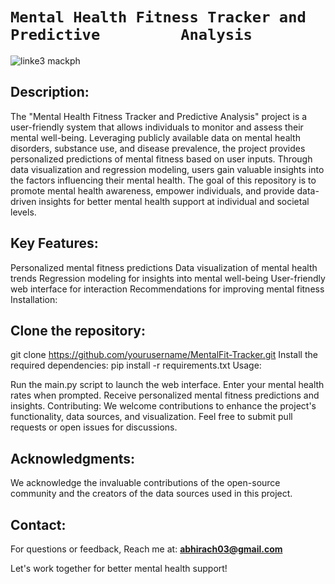 # <b>`Mental Health Fitness Tracker and Predictive         Analysis`</b>
![linke3 mackph](https://i0.wp.com/fitpedia.com/wp-content/uploads/2017/03/brain-mental-fitness-dpc.jpg)

## <b>Description:</b>

The "Mental Health Fitness Tracker and Predictive Analysis" project is a user-friendly system that allows individuals to monitor and assess their mental well-being. Leveraging publicly available data on mental health disorders, substance use, and disease prevalence, the project provides personalized predictions of mental fitness based on user inputs. Through data visualization and regression modeling, users gain valuable insights into the factors influencing their mental health. The goal of this repository is to promote mental health awareness, empower individuals, and provide data-driven insights for better mental health support at individual and societal levels.

## <b>Key Features:</b>

Personalized mental fitness predictions
Data visualization of mental health trends
Regression modeling for insights into mental well-being
User-friendly web interface for interaction
Recommendations for improving mental fitness
Installation:

## <b>Clone the repository:</b>
git clone https://github.com/yourusername/MentalFit-Tracker.git
Install the required dependencies: pip install -r requirements.txt
Usage:

Run the main.py script to launch the web interface.
Enter your mental health rates when prompted.
Receive personalized mental fitness predictions and insights.
Contributing:
We welcome contributions to enhance the project's functionality, data sources, and visualization. Feel free to submit pull requests or open issues for discussions.

## <b>Acknowledgments:</b>
We acknowledge the invaluable contributions of the open-source community and the creators of the data sources used in this project.

## <b>Contact:</b>
For questions or feedback, Reach me at: **abhirach03@gmail.com**

Let's work together for better mental health support!

